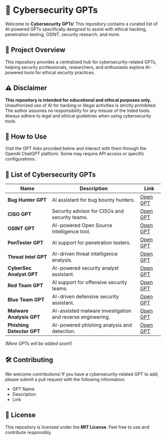 # 🔐 Cybersecurity GPTs

Welcome to **Cybersecurity GPTs**! This repository contains a curated list of AI-powered GPTs specifically designed to assist with ethical hacking, penetration testing, OSINT, security research, and more.

## 🚀 Project Overview
This repository provides a centralized hub for cybersecurity-related GPTs, helping security professionals, researchers, and enthusiasts explore AI-powered tools for ethical security practices.

## ⚠️ Disclaimer
**This repository is intended for educational and ethical purposes only.** Unauthorized use of AI for hacking or illegal activities is strictly prohibited. The author assumes no responsibility for any misuse of the listed tools. Always adhere to legal and ethical guidelines when using cybersecurity tools.

## 📖 How to Use
Visit the GPT links provided below and interact with them through the OpenAI ChatGPT platform. Some may require API access or specific configurations.

## 🔗 List of Cybersecurity GPTs
| Name                     | Description                                          | Link                             |
|--------------------------|------------------------------------------------------|----------------------------------|
| **Bug Hunter GPT**        | AI assistant for bug bounty hunters.                 | [Open GPT](https://chatgpt.com/g/g-y2KnRe0w4-bug-hunter-gpt) |
| **CISO GPT**              | Security advisor for CISOs and security teams.       | [Open GPT](https://chatgpt.com/g/g-SLIP9xhwo-ciso-gp)       |
| **OSINT GPT**             | AI-powered Open Source Intelligence tool.            | [Open GPT](https://chatgpt.com/g/g-ysjJG1VjM-osint-gpt)      |
| **PenTester GPT**         | AI support for penetration testers.                  | [Open GPT](https://pentestgpt.ai)   |
| **Threat Intel GPT**      | AI-driven threat intelligence analysis.              | [Open GPT](https://chatgpt.com/g/g-Vy4rIqiCF-threat-intel-bot)|
| **CyberSec Analyst GPT**  | AI-powered security analyst assistant.               | [Open GPT](https://chatgpt.com/g/g-12V1yLgzC-amelia-cybersecurity-analyst) |
| **Red Team GPT**          | AI support for offensive security teams.             | [Open GPT](https://chatgpt.com/g/g-H3mThO591-red-team)    |
| **Blue Team GPT**         | AI-driven defensive security assistant.              | [Open GPT](https://chatgpt.com/g/g-Ewq6VIJ7b-blueteam-ai)   |
| **Malware Analysis GPT**  | AI-assisted malware investigation and reverse engineering. | [Open GPT](https://chatgpt.com/g/g-UsiBwOXNA-malware-analyst) |
| **Phishing Detector GPT** | AI-powered phishing analysis and detection.          | [Open GPT](https://chatgpt.com/g/g-DjkKuz4T2-phishing-detector) |

_(More GPTs will be added soon!)_

## 🛠 Contributing
We welcome contributions! If you have a cybersecurity-related GPT to add, please submit a pull request with the following information:
- GPT Name
- Description
- Link

## 📜 License
This repository is licensed under the **MIT License**. Feel free to use and contribute responsibly.
